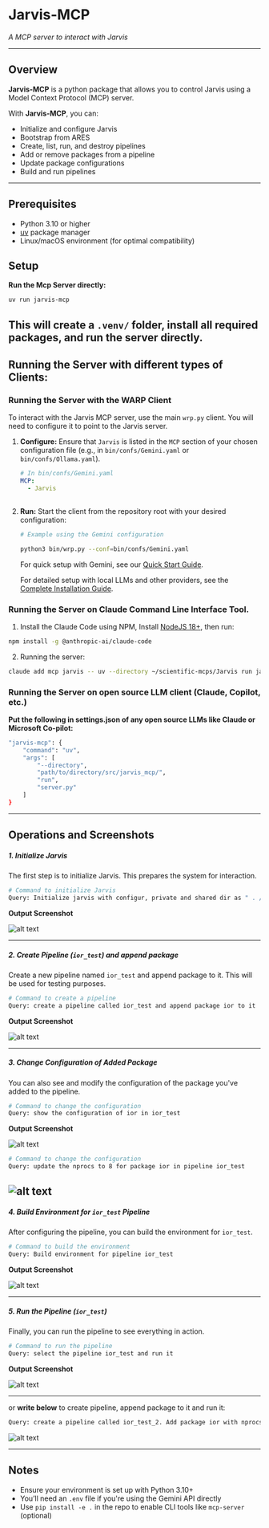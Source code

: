 
# Jarvis-MCP

*A MCP server to interact with Jarvis*

---

## Overview

**Jarvis-MCP** is a python package that allows you to control Jarvis using a Model Context Protocol (MCP) server.

With **Jarvis-MCP**, you can:

* Initialize and configure Jarvis
* Bootstrap from ARES
* Create, list, run, and destroy pipelines
* Add or remove packages from a pipeline
* Update package configurations
* Build and run pipelines

---

## Prerequisites

- Python 3.10 or higher
- [uv](https://docs.astral.sh/uv/) package manager
- Linux/macOS environment (for optimal compatibility)


## Setup
**Run the Mcp Server directly:**

   ```bash
   uv run jarvis-mcp
   ```
   
   This will create a `.venv/` folder, install all required packages, and run the server directly.
--- 

## Running the Server with different types of Clients:

### Running the Server with the WARP Client
To interact with the Jarvis MCP server, use the main `wrp.py` client. You will need to configure it to point to the Jarvis server.

1.  **Configure:** Ensure that `Jarvis` is listed in the `MCP` section of your chosen configuration file (e.g., in `bin/confs/Gemini.yaml` or `bin/confs/Ollama.yaml`).
    ```yaml
    # In bin/confs/Gemini.yaml
    MCP:
      - Jarvis
      
    ```

2.  **Run:** Start the client from the repository root with your desired configuration:
    ```bash
    # Example using the Gemini configuration 
    
    python3 bin/wrp.py --conf=bin/confs/Gemini.yaml
    ```
    For quick setup with Gemini, see our [Quick Start Guide](docs/basic_install.md).
    
    
    For detailed setup with local LLMs and other providers, see the [Complete Installation Guide](../bin/docs/Installation.md).

### Running the Server on Claude Command Line Interface Tool.

1. Install the Claude Code using NPM,
Install [NodeJS 18+](https://nodejs.org/en/download), then run:

```bash
npm install -g @anthropic-ai/claude-code
```

2. Running the server:
```bash
claude add mcp jarvis -- uv --directory ~/scientific-mcps/Jarvis run jarvis-mcp
```

### Running the Server on open source LLM client (Claude, Copilot, etc.)

**Put the following in settings.json of any open source LLMs like Claude or Microsoft Co-pilot:**

```bash
"jarvis-mcp": {
    "command": "uv",
    "args": [
        "--directory",
        "path/to/directory/src/jarvis_mcp/",
        "run",
        "server.py"
    ]
}
```

---

## Operations and Screenshots 

##### 1. **Initialize Jarvis**

The first step is to initialize Jarvis. This prepares the system for interaction.

```bash
# Command to initialize Jarvis
Query: Initialize jarvis with configur, private and shared dir as " . /jarvis—pipelines'
```

**Output Screenshot**

![alt text](<./docs/assets/Screenshot 2025-05-15 160800.png>)

---

##### 2. **Create Pipeline (`ior_test`) and append package**

Create a new pipeline named `ior_test` and append package to it. This will be used for testing purposes.

```bash
# Command to create a pipeline
Query: create a pipeline called ior_test and append package ior to it
```

**Output Screenshot**

![alt text](<./docs/assets/Screenshot 2025-05-15 162219.png>)

---

##### 3. **Change Configuration of Added Package**

You can also see and modify the configuration of the package you've added to the pipeline.

```bash
# Command to change the configuration
Query: show the configuration of ior in ior_test
```

**Output Screenshot**

![alt text](<./docs/assets/Screenshot 2025-05-15 162322.png>)

```bash
# Command to change the configuration
Query: update the nprocs to 8 for package ior in pipeline ior_test
```

![alt text](<./docs/assets/Screenshot 2025-05-15 162545.png>)
---

##### 4. **Build Environment for `ior_test` Pipeline**

After configuring the pipeline, you can build the environment for `ior_test`.

```bash
# Command to build the environment
Query: Build environment for pipeline ior_test 
```

**Output Screenshot**

![alt text](<./docs/assets/Screenshot 2025-05-15 162922.png>)

---

##### 5. **Run the Pipeline (`ior_test`)**

Finally, you can run the pipeline to see everything in action.

```bash
# Command to run the pipeline
Query: select the pipeline ior_test and run it
```

**Output Screenshot**

![alt text](<./docs/assets/Screenshot 2025-05-15 163023.png>)

---

or **write below** to create pipeline, append package to it and run it:
```bash
Query: create a pipeline called ior_test_2. Add package ior with nprocs set to 16. After adding, set the pipeline ior_test_2 as current and build environment for it and run it.
```
![alt text](<./docs/assets/Screenshot 2025-05-15 163759.png>)

---

## Notes

* Ensure your environment is set up with Python 3.10+
* You’ll need an `.env` file if you're using the Gemini API directly
* Use `pip install -e .` in the repo to enable CLI tools like `mcp-server` (optional)
